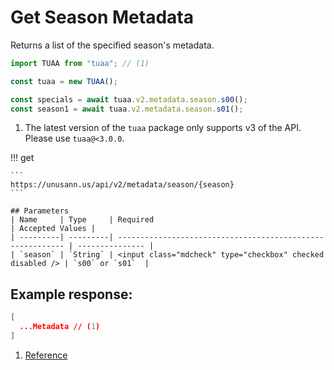 # Get Season Metadata

Returns a list of the specified season's metadata.

```typescript title="TypeScript"
import TUAA from "tuaa"; // (1)

const tuaa = new TUAA();

const specials = await tuaa.v2.metadata.season.s00();
const season1 = await tuaa.v2.metadata.season.s01();
```

1. The latest version of the `tuaa` package only supports v3 of the API. Please use `tuaa@<3.0.0`.

!!! get

    ```
    https://unusann.us/api/v2/metadata/season/{season}
    ```

    ## Parameters
    | Name     | Type     | Required                                                   | Accepted Values |
    | ---------| ---------| ---------------------------------------------------------- | --------------- |
    | `season` | `String` | <input class="mdcheck" type="checkbox" checked disabled /> | `s00` or `s01`  |

## Example response:

```json title="JSON"
[
  ...Metadata // (1)
]
```

1. [Reference](../../Reference/Metadata/index.md)
